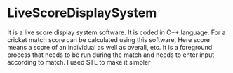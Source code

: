 # LiveScoreDisplaySystem
It is a live score display system software. It is coded in C++ language. For a cricket match score can be calculated using this software, Here score means a score of an individual as well as overall, etc. It is a foreground process that needs to be run during the match and needs to enter input according to match. I used STL to make it simpler
